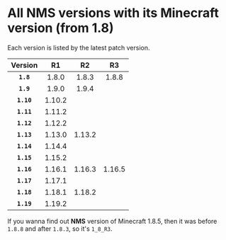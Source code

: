 # All NMS versions with its Minecraft version (from 1.8)
Each version is listed by the latest patch version.<br>

|Version|R1|R2|R3|
|:--:|:--:|:--:|:--:|
|**``1.8``**|1.8.0|1.8.3|1.8.8|
|**``1.9``**|1.9.0|1.9.4|
|**``1.10``**|1.10.2|
|**``1.11``**|1.11.2|
|**``1.12``**|1.12.2|
|**``1.13``**|1.13.0|1.13.2|
|**``1.14``**|1.14.4|
|**``1.15``**|1.15.2|
|**``1.16``**|1.16.1|1.16.3|1.16.5|
|**``1.17``**|1.17.1|		
|**``1.18``**|1.18.1|1.18.2|		
|**``1.19``**|1.19.2|		

If you wanna find out **NMS** version of Minecraft 1.8.5, then it was before ``1.8.8`` and after ``1.8.3``, so it's ``1_8_R3``.
